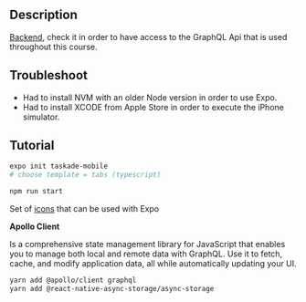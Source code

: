 ## Description

[Backend](https://github.com/bugasmarcondes/taskade-backend), check it in order to have access to the GraphQL Api that is used throughout this course.

## Troubleshoot

- Had to install NVM with an older Node version in order to use Expo.
- Had to install XCODE from Apple Store in order to execute the iPhone simulator.

## Tutorial

```bash
expo init taskade-mobile
# choose template = tabs (typescript)
```

```bash
npm run start
```

Set of [icons](http://icons.expo.fyi) that can be used with Expo

**Apollo Client**

Is a comprehensive state management library for JavaScript that enables you to manage both local and remote data with GraphQL. Use it to fetch, cache, and modify application data, all while automatically updating your UI.

```bash
yarn add @apollo/client graphql
yarn add @react-native-async-storage/async-storage
```
